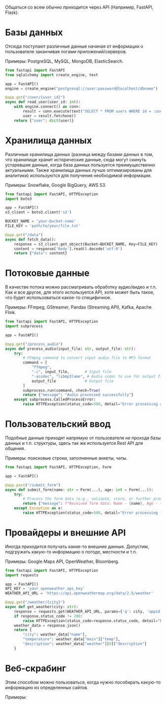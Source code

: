 Общаться со всем обычно приходится через API (Например, FastAPI, Flask).
# Базы данных

Отсюда поступают различные данные начиная от информации о пользователе заканчивая логами приложений/серверов.

Примеры: PostgreSQL, MySQL, MongoDB, ElasticSearch.

``` python
from fastapi import FastAPI
from sqlalchemy import create_engine, text

app = FastAPI()
engine = create_engine("postgresql://user:password@localhost/dbname")

@app.get("/user/{user_id}")
async def read_user(user_id: int):
    with engine.connect() as conn:
        result = conn.execute(text("SELECT * FROM users WHERE id = :user_id"), {"user_id": user_id})
        user = result.fetchone()
    return {"user": dict(user)}
```

# Хранилища данных

Различные хранилища данных (разница между базами данных в том, что хранилище хранит исторические данные, сюда могут скинуть устаревшие данные, когда база данных пользуется преимущественно актуальными. Также хранилища данных лучше оптимизированы для аналитики) используются для получения необходимой информации.

Примеры: Snowflake, Google BigQuery, AWS S3.

``` python
from fastapi import FastAPI, HTTPException
import boto3

app = FastAPI()
s3_client = boto3.client('s3')

BUCKET_NAME = 'your-bucket-name'
FILE_KEY = 'path/to/your/file.txt'

@app.get("/data")
async def fetch_data():
	response = s3_client.get_object(Bucket=BUCKET_NAME, Key=FILE_KEY)
	content = response['Body'].read().decode('utf-8')
	return {"data": content}
```

# Потоковые данные

В качестве потока можно рассматривать обработку аудио/видео и т.п. Как и все другое, для этого используется API, хотя может быть такое, что будет использоваться какое-то специфичное.

Примеры: FFmpeg, GStreamer, Pandas (Streaming API), Kafka, Apache Flink.

``` python
from fastapi import FastAPI, HTTPException
import subprocess

app = FastAPI()

@app.get("/process_audio")
async def process_audio(input_file: str, output_file: str):
    try:
        # FFmpeg command to convert input audio file to MP3 format
        command = [
            "ffmpeg",
            "-i", input_file,       # Input file
            "-acodec", "libmp3lame", # Audio codec to use for output file
            output_file             # Output file
        ]
        subprocess.run(command, check=True)
        return {"message": "Audio processed successfully"}
    except subprocess.CalledProcessError:
        raise HTTPException(status_code=500, detail="Error processing audio")
```

# Пользовательский ввод

Подобные данные приходят напрямую от пользователя не проходя базы данных и т.п. структуры, здесь так же используется Rest API для общения.

Примеры: поисковые строки, заполненные анкеты, чаты.

``` python
from fastapi import FastAPI, HTTPException, Form

app = FastAPI()

@app.post("/submit_form")
async def submit_form(name: str = Form(...), age: int = Form(...)):
    try:
        # Process the form data (e.g., validate, store, or further process)
        return {"message": f"Received form data: Name - {name}, Age - {age}"}
    except Exception as e:
        raise HTTPException(status_code=500, detail="Error processing form data")
```

# Провайдеры и внешние API

Иногда приходится получать какие-то внешние данные. Допустим, подгружать какую-то информацию о погоде, местности и т.п.

Примеры: Google Maps API, OpenWeather, Bloomberg.

``` python
from fastapi import FastAPI, HTTPException
import requests

app = FastAPI()
API_KEY = 'your_openweather_api_key'
WEATHER_API_URL = 'https://api.openweathermap.org/data/2.5/weather'

@app.get("/weather/{city}")
async def get_weather(city: str):
    response = requests.get(WEATHER_API_URL, params={'q': city, 'appid': API_KEY, 'units': 'metric'})
    if response.status_code != 200:
        raise HTTPException(status_code=response.status_code, detail="Error fetching weather data")
    weather_data = response.json()
    return {
        "city": weather_data["name"],
        "temperature": weather_data["main"]["temp"],
        "description": weather_data["weather"][0]["description"]
    }
```

# Веб-скрабинг

Этим способом можно пользоваться, когда нужно пособирать какую-то информацию из определенных сайтов.

Примеры: 

``` python
```